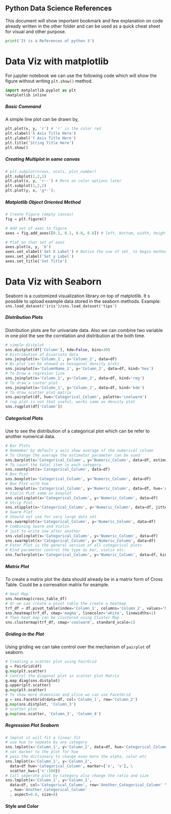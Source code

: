 Python Data Science References
------------------------------
This document will show important bookmark and few explanation on code already written in the other folder and can be used as a quick cheat sheet for visual and other purpose.

``` python
print('It is a References of python 3')
```

# Data Viz with matplotlib
For jupyter notebook we can use the following code which will show the figure without writing `plt.show()` method.

``` python
import matplotlib.pyplot as plt
%matplotlib inline
```

##### Basic Command
A simple line plot can be drawn by,
``` python
plt.plot(x, y, 'r') # 'r' is the color red
plt.xlabel('X Axis Title Here')
plt.ylabel('Y Axis Title Here')
plt.title('String Title Here')
plt.show()
```
##### Creating Multiplot in same canvas
``` python
# plt.subplot(nrows, ncols, plot_number)
plt.subplot(1,2,1)
plt.plot(x, y, 'r--') # More on color options later
plt.subplot(1,2,2)
plt.plot(y, x, 'g*-');
```

##### Matplotlib Object Oriented Method
``` python
# Create Figure (empty canvas)
fig = plt.figure()

# Add set of axes to figure
axes = fig.add_axes([0.1, 0.1, 0.8, 0.8]) # left, bottom, width, height (range 0 to 1)

# Plot on that set of axes
axes.plot(x, y, 'b')
axes.set_xlabel('Set X Label') # Notice the use of set_ to begin methods
axes.set_ylabel('Set y Label')
axes.set_title('Set Title')
```
# Data Viz with Seaborn
Seaborn is a customized visualization library on top of matplotlib. It s possible to upload example data stored in the seaborn methods. Example: `sns.load_dataset('iris')/sns.load_dataset('tips')`

##### Distribution Plots
Distribution plots are for univariate data. Also we can combine two variable in one plot the see the correlation and distribution at the both time.

```python
# simple distplot
sns.distplot(df['Column'], kde=False, bins=30)
# Distribution of bivariate data
sns.joinplot(x='Column_1', y='Column_2', data=df)
# Bi-plot can be showed as hexagonal density plots
sns.joinplot(x='ColumnName_1', y='Column_2', data=df, kind='hex')
# To Draw a regresion line
sns.joinplot(x='Column_1', y='Column_2', data=df, kind='reg')
# To draw a contor plot
sns.joinplot(x='Column_1', y='Column_2', data=df, kind='kde')
# To draw scatter plot matrix
sns.pairplot(df, hue='Categorical_Column', palette='coolwarm')
# rug plot is not that useful, works same as density plot
sns.rugplot(df['Column'])
```

##### Categorical Plots
Use to see the distribution of a categorical plot which can be refer to another numerical data.

```python
# Bar Plots
# Remember by default y axis show average of the numerical column
# To change the average the estimator parameter can be used
sns.barplot(x='Categorical_Column', y='Numeric_Column', data=df, estimator=<np.std>)
# To count the total item in each category
sns.countplot(x='Categorical_Column', data=df)
# Box PLot
sns.boxplot(x='Categorical_Column', y='Numeric_Column', data=df)
# Box Plot with hue
sns.boxplot(x='Categorical_Column', y='Numeric_Column', data=df, hue='Another_Categorical_Column')
# Violin PLot same as boxplot
sns.violinplot(x='Categorical_Column', y='Numeric_Column', data=df)
# Strip Plot
sns.stipplot(x='Categorical_Column', y='Numeric_Column', data=df, jitter=True, hue='Another_Categorical_Column', split=True)
# Swarm Plot
# Should not use for very large data set
sns.swarmplot(x='Categorical_Column', y='Numeric_Column', data=df)
# Combining Sworm and Violin
# just to write one after another
sns.violinplot(x='Categorical_Column', y='Numeric_Column', data=df)
sns.swarmplot(x='Categorical_Column', y='Numeric_Column', data=df)
# Fator Plot is the general version of all categorical plots
# Kind parameter control the type as bar, violin etc.
sns.factorplot(x='Categorical_Column', y='Numeric_Column', data=df, kind='Choose_Kind')
```
##### Matrix Plot
To create a matrix plot the data should already be in a matrix form of Cross Table. Could be a correoation matrix for example.

```python
# Heat Map
sns.heatmap(cross_table_df)
# Or we can create a pivot table the create a heatmap
trf_df = df.pivot_table(index='Column_1', columns='Column_2', values='Numerical_Column')
sns.heatmap(trf_df, cmap='magma', linecolor='white', linewidths=1)
# Then heat map can be clustered using Cluster Map
sns.clustermap(trf_df, cmap='coolwarm', standard_scale=1)
```
##### Griding in the Plot
Using griding we can take control over the mechanism of `pairplot` of seaborn.
```python
# Creating a scatter plot using PairGrid
g = PairGrid(df)
g.map(plt.scatter)
# Control the diagonal plot in scatter plot Matrix
g.map_diag(sns.distplot)
g.upper(plt.scatter)
g.map(plt.scatter)
# To show more dimension and slice we can use FacetGrid
g = sns.FacetGrid(data=df, col='Column_1', row='Column_2')
g.map(sns.distplot, 'Column_3')
# scatter plot
g.map(sns.scatter, 'Column_3', 'Column_4')
```
##### Regression Plot Seaborn
```python
# lmplot it will fit a linear fit
# use hue to sepeate by any category
sns.lmplot(x='Column_1', y='Column_2', data=df, hue='Categorical_Column')
# set marker to the plot for hue
# pass the dictionary to change even more the alpha, color etc
sns.lmplot(x='Column_1', y='Column_2',
  data=df hue='Categorical_Column', marker=['o', 'v'], \
  scatter_kws={'s':100})
# Call seperate plot by category also change the ratio and size
sns.lmplot(x='Column_1', y='Column_2',
  data=df, col='Categorical_Column', row='Another_Categorical_Column' \
  , hue='Another_Categorical_Column'
  , aspect=0.6, size=8)
```

#### Style and Color

